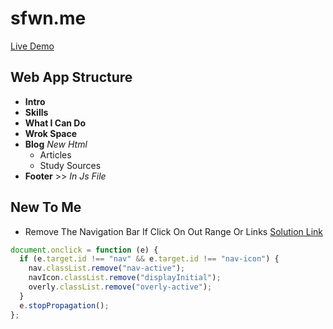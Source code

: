 # sfwn.me

[Live Demo](https://sfwnisme.github.io/mysite/)

## Web App Structure

- **Intro**
- **Skills**
- **What I Can Do**
- **Wrok Space**
- **Blog** _New Html_
  - Articles
  - Study Sources
- **Footer** >> _In Js File_

## New To Me

- Remove The Navigation Bar If Click On Out Range Or Links
  [Solution Link](https://www.youtube.com/watch?v=iP63fDXk-W8)

```javascript
document.onclick = function (e) {
  if (e.target.id !== "nav" && e.target.id !== "nav-icon") {
    nav.classList.remove("nav-active");
    navIcon.classList.remove("displayInitial");
    overly.classList.remove("overly-active");
  }
  e.stopPropagation();
};
```
